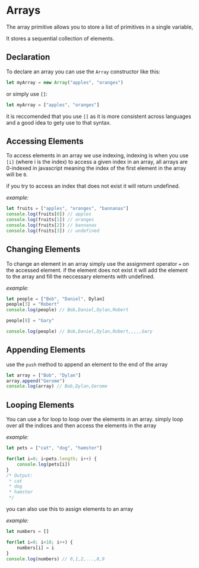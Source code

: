 # Arrays

The array primitive allows you to store a list of primitives in a single variable,

It stores a sequential collection of elements.

## Declaration

To declare an array you can use the `Array` constructor like this:

```js
let myArray = new Array("apples", "oranges")
```

or simply use `[]`:

```js
let myArray = ["apples", "oranges"]
```

it is reccomended that you use `[]` as it is more consistent across languages
and a good idea to gety use to that syntax.

## Accessing Elements
To access elements in an array we use indexing, indexing is when you use `[i]` (where i is the index) to access
a given index in an array, all arrays are 0-indexed in javascript meaning the index of the first element in the array will be
`0`.

if you try to access an index that does not exist it will return undefined.

*example:*
```js
let fruits = ["apples", "oranges", "bannanas"]
console.log(fruits[0]) // apples
console.log(fruits[1]) // oranges
console.log(fruits[2]) // bannanas
console.log(fruits[3]) // undefined
```

## Changing Elements

To change an element in an array simply use the assignment operator `=` on the accessed element.
if the element does not exist it will add the element to the array and fill the neccessary elements
with undefined.

*example:*
```js
let people = ["Bob", "Daniel", Dylan]
people[3] = "Robert"
console.log(people) // Bob,Daniel,Dylan,Robert

people[8] = "Gary"

console.log(people) // Bob,Daniel,Dylan,Robert,,,,,Gary
```

## Appending Elements

use the `push` method to append an element to the end of the array

```js
let array = ["Bob", "Dylan"]
array.append("Gerome")
console.log(array) // Bob,Dylan,Gerome
```

## Looping Elements

You can use a for loop to loop over the elements in an array.
simply loop over all the indices and then access the elements in the array

*example:*
```js
let pets = ["cat", "dog", "hamster"]

for(let i=0; i<pets.length; i++) {
    console.log(pets[i])
}
/* Output: 
 * cat
 * dog
 * hamster
 */
```

you can also use this to assign elements to an array

*example:*
```js
let numbers = []

for(let i=0; i<10; i++) {
    numbers[i] = i
}
console.log(numbers) // 0,1,2,...,8,9
```






